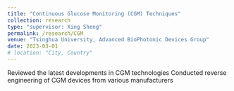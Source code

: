 ```yaml
---
title: "Continuous Glucose Monitoring (CGM) Techniques"
collection: research
type: "supervisor: Xing Sheng"
permalink: /research/CGM
venue: "Tsinghua University, Advanced BioPhotonic Devices Group"
date: 2023-03-01
# location: "City, Country"
---
```


Reviewed the latest developments in CGM technologies
Conducted reverse engineering of CGM devices from various manufacturers